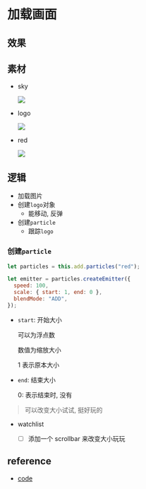 # 加载画面

## 效果

[](../../../phaser/000-basic/index.html ":include :type=iframe")

## 素材

- sky

  ![](https://labs.phaser.io/assets/skies/space3.png)

- logo

  ![](https://labs.phaser.io/assets/sprites/phaser3-logo.png)

- red

  ![](https://labs.phaser.io/assets/particles/red.png)

## 逻辑

- 加载图片
- 创建`logo`对象
  - 能移动, 反弹
- 创建`particle`
  - 跟踪`logo`

### 创建`particle`

```js
let particles = this.add.particles("red");

let emitter = particles.createEmitter({
  speed: 100,
  scale: { start: 1, end: 0 },
  blendMode: "ADD",
});
```

- `start`: 开始大小

  可以为浮点数

  数值为缩放大小

  1 表示原本大小

- `end`: 结束大小

  0: 表示结束时, 没有

> 可以改变大小试试, 挺好玩的

- watchlist

  - [ ] 添加一个 scrollbar 来改变大小玩玩

## reference

- [code](https://github.com/dzylikecode/lang-js/blob/master/phaser/000-basic/main.js)
